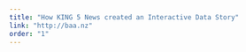 ```yaml
---
title: "How KING 5 News created an Interactive Data Story"
link: "http://baa.nz"
order: "1"
---
```


